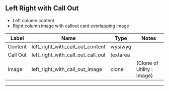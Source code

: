 ## Left Right with Call Out
- Left column content
- Right column image with callout card overlapping image

<table class="ll-fields-table">
  <thead>
    <th>Label</th>
    <th>Name</th>
    <th>Type</th>
    <th>Notes</th>
  </thead>
  <tbody>
        <tr>
          <td>Content</td>
          <td>left_right_with_call_out_content</td>
          <td>wysiwyg</td>
          <td></td>
        </tr>
        <tr>
          <td>Call Out</td>
          <td>left_right_with_call_out_call_out</td>
          <td>textarea</td>
          <td></td>
        </tr>
                <tr>
                  <td>Image</td>
                  <td>left_right_with_call_out_image</td>
                  <td>clone</td>
                  <td> (Clone of Utility : Image)</td>
                </tr>
  </tbody>
</table>

***
